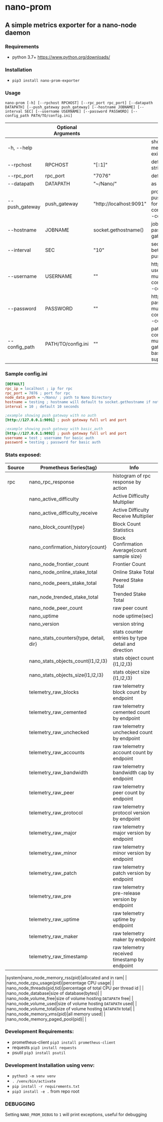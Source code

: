 # nano-prom

## A simple metrics exporter for a nano-node daemon

### Requirements
* python 3.7+ https://www.python.org/downloads/

### Installation
* `pip3 install nano-prom-exporter`  

### Usage
`nano-prom [-h] [--rpchost RPCHOST] [--rpc_port rpc_port] [--datapath DATAPATH] [--push_gateway push_gateway] [--hostname JOBNAME] [--interval SEC] [--username USERNAME] [--password PASSWORD] [--config_path PATH/TO/config.ini]`

|                | Optional Arguments |                         |                                                                         |
| -------------- | ------------------ | ----------------------- | ----------------------------------------------------------------------- |
| -h, --help     |                    |                         | show this help message and exit                                         |
| --rpchost      | RPCHOST            | "[::1]"                 | default host string                                                     |
| --rpc_port     | rpc_port           | "7076"                  | default rpc port                                                        |
| --datapath     | DATAPATH           | "~/Nano/"               | as default                                                              |
| --push_gateway | push_gateway       | "http://localhost:9091" | prometheus push gateway, for multiple use config.ini and --config_path  |
| --hostname     | JOBNAME            | socket.gethostname()    | jobname to pass to gateway                                              |
| --interval     | SEC                | "10"                    | seconds between pushing                                                 |
| --username     | USERNAME           | ""                      | http_basic_auth username, for multiple use config.ini and --config_path |
| --password     | PASSWORD           | ""                      | http_basic_auth password, for multiple use config.ini and --config_path |
| --config_path  | PATH/TO/config.ini | ""                      | path to config.ini for multiple push gateway and basic_auth support     |

### Sample config.ini
```ini
[DEFAULT]
rpc_ip = localhost ; ip for rpc
rpc_port = 7076 ; port for rpc
node_data_path = ~/Nano/ ; path to Nano Directory
hostname = testing ; hostname will default to socket.gethostname if not configured
interval = 10 ; default 10 seconds

;example showing push gateway with no auth
[http://127.0.0.1:9091] ; push gateway full url and port

;example showing push gateway with basic_auth
[http://127.0.0.1:9092] ; push gateway full url and port
username = test ; username for basic auth
password = testing ; password for basic auth 

```

### Stats exposed:

| Source | Prometheus Series{tag}                 | Info                                               |
| ------ | -------------------------------------- | -------------------------------------------------- |
| rpc    | nano_rpc_response                      | histogram of rpc response by action                |
|        | nano_active_difficulty                 | Active Difficulty Multiplier                       |
|        | nano_active_difficulty_receive         | Active Difficulty Receive Multiplier               |
|        | nano_block_count{type}                 | Block Count Statistics                             |
|        | nano_confirmation_history{count}       | Block Confirmation Average{count sample size}      |
|        | nano_node_frontier_count               | Frontier Count                                     |
|        | nano_node_online_stake_total           | Online Stake Total                                 |
|        | nano_node_peers_stake_total            | Peered Stake Total                                 |
|        | nan_node_trended_stake_total           | Trended Stake Total                                |
|        | nano_node_peer_count                   | raw peer count                                     |
|        | nano_uptime                            | node uptime(sec)                                   |
|        | nano_version                           | version string                                     |
|        | nano_stats_counters{type, detail, dir} | stats counter entries by type detail and direction |
|        | nano_stats_objects_count{l1,l2,l3}     | stats object count {l1,l2,l3}                      |
|        | nano_stats_objects_size{l1,l2,l3}      | stats object size {l1,l2,l3}                       |
|        | telemetry_raw_blocks                   | raw telemetry block count by endpoint              |
|        | telemetry_raw_cemented                 | raw telemetry cemented count by endpoint           |
|        | telemetry_raw_unchecked                | raw telemetry unchecked count by endpoint          |
|        | telemetry_raw_accounts                 | raw telemetry account count by endpoint            |
|        | telemetry_raw_bandwidth                | raw telemetry bandwidth cap by endpoint            |
|        | telemetry_raw_peer                     | raw telemetry peer count by endpoint               |
|        | telemetry_raw_protocol                 | raw telemetry protocol version by endpoint         |
|        | telemetry_raw_major                    | raw telemetry major version by endpoint            |
|        | telemetry_raw_minor                    | raw telemetry minor version by endpoint            |
|        | telemetry_raw_patch                    | raw telemetry patch version by endpoint            |
|        | telemetry_raw_pre                      | raw telemetry pre-release version by endpoint      |
|        | telemetry_raw_uptime                   | raw telemetry uptime by endpoint                   |
|        | telemetry_raw_maker                    | raw telemetry maker by endpoint                    |
|        | telemetry_raw_timestamp                | raw telemetry received timestamp by endpoint       |

|system|nano_node_memory_rss{pid}|allocated and in ram|
| |nano_node_cpu_usage{pid}|percentage CPU usage|
| |nano_node_threads{pid,tid}|percentage of total CPU per thread id |
| |nano_node_database|size of database(bytes)|
| |nano_node_volume_free|size of volume hosting `DATAPATH` free|
| |nano_node_volume_used|size of volume hosting `DATAPATH` used|
| |nano_node_volume_total|size of volume hosting `DATAPATH` total|
| |nano_node_memory_vms{pid}|all memory used|
| |nano_node_memory_paged_pool{pid}| |

### Development Requirements:
* prometheus-client `pip3 install prometheus-client`
* requests `pip3 install requests`
* psutil `pip3 install psutil`

### Development Installation using venv:
* `python3 -m venv venv`
* `. /venv/bin/activate`
* `pip install -r requirements.txt`
* `pip3 install -e .` from repo root

### DEBUGGING

Setting `NANO_PROM_DEBUG` to `1` will print exceptions, useful for debugging